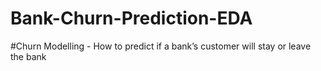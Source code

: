 # Bank-Churn-Prediction-EDA
#Churn Modelling - How to predict if a bank’s customer will stay or leave the bank
